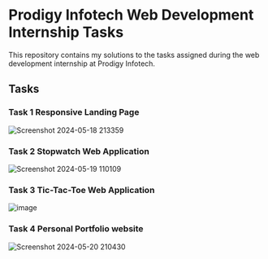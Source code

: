 # Prodigy Infotech Web Development Internship Tasks

This repository contains my solutions to the tasks assigned during the web development internship at Prodigy Infotech.

## Tasks

### Task 1 Responsive Landing Page
![Screenshot 2024-05-18 213359](https://github.com/ChandiniRegulapati/PRODIGY-INFOTECH_TASKS/assets/159464185/492ba0f3-e60f-48b5-bc45-669ff9f285d5)

### Task 2 Stopwatch Web Application
![Screenshot 2024-05-19 110109](https://github.com/ChandiniRegulapati/PRODIGY-INFOTECH_TASKS/assets/159464185/e09a895b-a317-4498-a29b-d059c2e09c9a)

### Task 3 Tic-Tac-Toe Web Application
![image](https://github.com/ChandiniRegulapati/PRODIGY-INFOTECH_TASKS/assets/159464185/ac612085-399b-47f9-a0d2-618c84c1521e)

### Task 4 Personal Portfolio website
![Screenshot 2024-05-20 210430](https://github.com/ChandiniRegulapati/PRODIGY-INFOTECH_TASKS/assets/159464185/32a5369b-b780-41d9-ad7e-0fc8e5636501)


